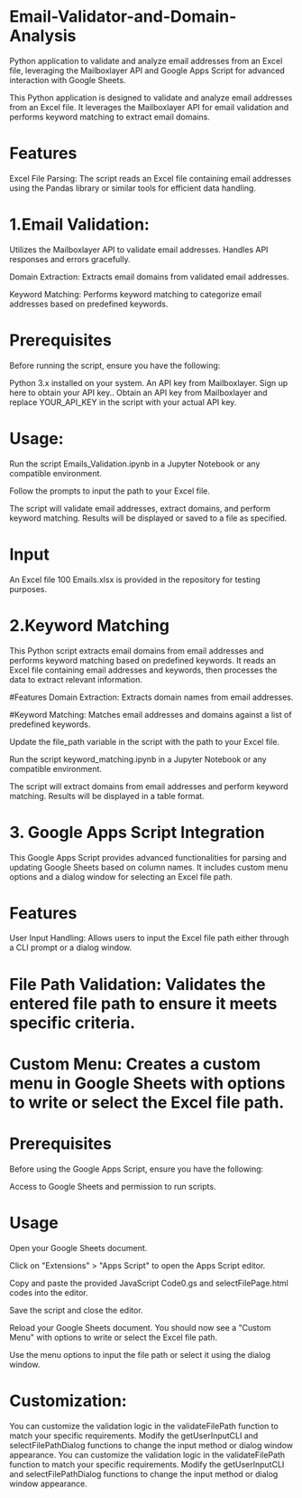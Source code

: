 # Email-Validator-and-Domain-Analysis
Python application to validate and analyze email addresses from an Excel file, leveraging the Mailboxlayer API and Google Apps Script for advanced interaction with Google Sheets.


This Python application is designed to validate and analyze email addresses from an Excel file. It leverages the Mailboxlayer API for email validation and performs keyword matching to extract email domains.

# Features
Excel File Parsing: The script reads an Excel file containing email addresses using the Pandas library or similar tools for efficient data handling.

# 1.Email Validation: 
Utilizes the Mailboxlayer API to validate email addresses. Handles API responses and errors gracefully.

Domain Extraction: Extracts email domains from validated email addresses.

Keyword Matching: Performs keyword matching to categorize email addresses based on predefined keywords.

# Prerequisites
Before running the script, ensure you have the following:

Python 3.x installed on your system.
An API key from Mailboxlayer. Sign up here to obtain your API key..
Obtain an API key from Mailboxlayer and replace YOUR_API_KEY in the script with your actual API key.
# Usage:
Run the script Emails_Validation.ipynb in a Jupyter Notebook or any compatible environment.

Follow the prompts to input the path to your Excel file.

The script will validate email addresses, extract domains, and perform keyword matching. Results will be displayed or saved to a file as specified.

# Input
An Excel file 100 Emails.xlsx is provided in the repository for testing purposes.

# 2.Keyword Matching
This Python script extracts email domains from email addresses and performs keyword matching based on predefined keywords. It reads an Excel file containing email addresses and keywords, then processes the data to extract relevant information.

#Features
Domain Extraction: Extracts domain names from email addresses.

#Keyword Matching: Matches email addresses and domains against a list of predefined keywords.


Update the file_path variable in the script with the path to your Excel file.

Run the script keyword_matching.ipynb in a Jupyter Notebook or any compatible environment.

The script will extract domains from email addresses and perform keyword matching. Results will be displayed in a table format.

# 3. Google Apps Script Integration
This Google Apps Script provides advanced functionalities for parsing and updating Google Sheets based on column names. It includes custom menu options and a dialog window for selecting an Excel file path.

# Features
User Input Handling: Allows users to input the Excel file path either through a CLI prompt or a dialog window.

# File Path Validation: Validates the entered file path to ensure it meets specific criteria.

# Custom Menu: Creates a custom menu in Google Sheets with options to write or select the Excel file path.

# Prerequisites
Before using the Google Apps Script, ensure you have the following:

Access to Google Sheets and permission to run scripts.
# Usage
Open your Google Sheets document.

Click on "Extensions" > "Apps Script" to open the Apps Script editor.

Copy and paste the provided JavaScript Code0.gs and selectFilePage.html codes into the editor.

Save the script and close the editor.

Reload your Google Sheets document. You should now see a "Custom Menu" with options to write or select the Excel file path.

Use the menu options to input the file path or select it using the dialog window.

# Customization:
You can customize the validation logic in the validateFilePath function to match your specific requirements.
Modify the getUserInputCLI and selectFilePathDialog functions to change the input method or dialog window appearance.
You can customize the validation logic in the validateFilePath function to match your specific requirements.
Modify the getUserInputCLI and selectFilePathDialog functions to change the input method or dialog window appearance.
